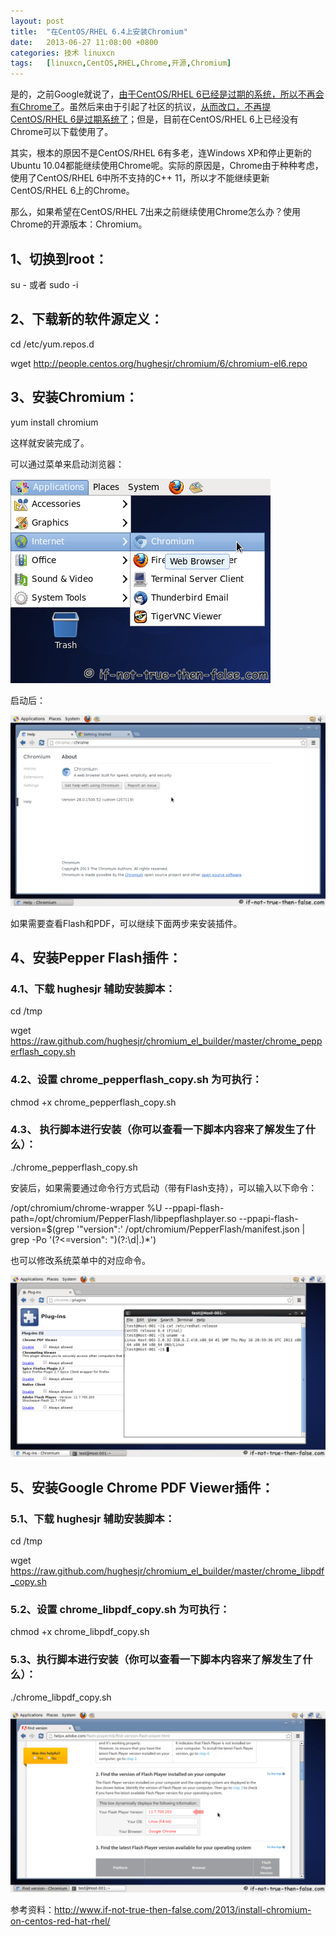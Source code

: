 ```yaml
---
layout: post
title:	"在CentOS/RHEL 6.4上安装Chromium"
date:	2013-06-27 11:08:00 +0800 
categories:	技术 linuxcn 
tags:	[linuxcn,CentOS,RHEL,Chrome,开源,Chromium]
---
```



是的，之前Google就说了，[由于CentOS/RHEL 6已经是过期的系统，所以不再会有Chrome了](http://www.muktware.com/5203/google-says-red-hat-enterprise-linux-6-obsolete)。虽然后来由于引起了社区的抗议，[从而改口，不再提CentOS/RHEL 6是过期系统了](http://www.muktware.com/5211/rhel-6-no-more-obsolete-according-google)；但是，目前在CentOS/RHEL 6上已经没有Chrome可以下载使用了。


其实，根本的原因不是CentOS/RHEL 6有多老，连Windows XP和停止更新的Ubuntu 10.04都能继续使用Chrome呢。实际的原因是，Chrome由于种种考虑，使用了CentOS/RHEL 6中所不支持的C++ 11，所以才不能继续更新CentOS/RHEL 6上的Chrome。


那么，如果希望在CentOS/RHEL 7出来之前继续使用Chrome怎么办？使用Chrome的开源版本：Chromium。


1、切换到root：
----------


su - 或者 sudo -i


2、下载新的软件源定义：
------------


cd /etc/yum.repos.d


wget <http://people.centos.org/hughesjr/chromium/6/chromium-el6.repo> 


3、安装Chromium：
-------------


yum install chromium


这样就安装完成了。


可以通过菜单来启动浏览器：


[![Chromium Launcher CentOS 6](/Asserts/Images/album/201306/27/110737zjzgbr223law2zmo.png)](https://img.linux.net.cn/Asserts/Images/album/201306/27/110737zjzgbr223law2zmo.png)


 


启动后：


[![Chromium Running on CentOS 6](/Asserts/Images/album/201306/27/110737wemmkk5jomml55d1.png)](http://media.if-not-true-then-false.com/2013/06/chromium-running-on-centos-6.png)


如果需要查看Flash和PDF，可以继续下面两步来安装插件。


4、安装Pepper Flash插件：
-------------------


### 4.1、下载 hughesjr 辅助安装脚本：


cd /tmp


wget <https://raw.github.com/hughesjr/chromium_el_builder/master/chrome_pepperflash_copy.sh>


### 4.2、设置 chrome\_pepperflash\_copy.sh 为可执行：


chmod +x chrome\_pepperflash\_copy.sh


### 4.3、 执行脚本进行安装（你可以查看一下脚本内容来了解发生了什么）：


./chrome\_pepperflash\_copy.sh


安装后，如果需要通过命令行方式启动（带有Flash支持），可以输入以下命令：


/opt/chromium/chrome-wrapper %U --ppapi-flash-path=/opt/chromium/PepperFlash/libpepflashplayer.so --ppapi-flash-version=$(grep '"version":' /opt/chromium/PepperFlash/manifest.json | grep -Po '(?<=version": ")(?:\d|\.)\*')


也可以修改系统菜单中的对应命令。


[![Chromium running on CentOS 6.4 with Pepper Flash Plugin and Chrome PDF Viewer Plugin](/Asserts/Images/album/201306/27/110738uo8vv6v2dv6ovi8u.png)](http://media.if-not-true-then-false.com/2013/06/chromium-on-centos-6-with-pepper-flash-and-chrome-pdf-viewer.png)


 
5、安装Google Chrome PDF Viewer插件：
-------------------------------


### 5.1、下载 hughesjr 辅助安装脚本：


cd /tmp


wget <https://raw.github.com/hughesjr/chromium_el_builder/master/chrome_libpdf_copy.sh>


### 5.2、设置 chrome\_libpdf\_copy.sh 为可执行：


chmod +x chrome\_libpdf\_copy.sh


### 5.3、执行脚本进行安装（你可以查看一下脚本内容来了解发生了什么）：


./chrome\_libpdf\_copy.sh


[![Chromium running on CentOS 6.4 (Adobe Flash Test Page)](/Asserts/Images/album/201306/27/110738422ohah24zhb29z8.png)](http://media.if-not-true-then-false.com/2013/06/chromium-centos-6-pepper-flash-adobe-test.png)


 


 


参考资料：<http://www.if-not-true-then-false.com/2013/install-chromium-on-centos-red-hat-rhel/>
